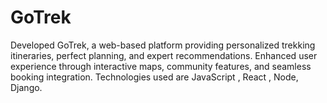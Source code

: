 # GoTrek
Developed GoTrek, a web-based platform providing personalized trekking itineraries, perfect planning, and expert recommendations. Enhanced user experience through interactive maps, community features, and seamless booking integration. Technologies used are JavaScript , React , Node, Django.
